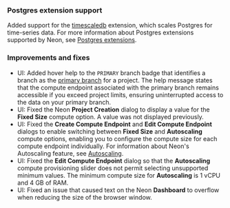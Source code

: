 ### Postgres extension support

Added support for the [timescaledb](https://github.com/timescale/timescaledb) extension, which scales Postgres for time-series data. For more information about Postgres extensions supported by Neon, see [Postgres extensions](/docs/extensions/pg-extensions/).

### Improvements and fixes

- UI: Added hover help to the `PRIMARY` branch badge that identifies a branch as the [primary branch](/docs/reference/glossary#primary-branch) for a project. The help message states that the compute endpoint associated with the primary branch remains accessible if you exceed project limits, ensuring uninterrupted access to the data on your primary branch.
- UI: Fixed the Neon **Project Creation** dialog to display a value for the **Fixed Size** compute option. A value was not displayed previously.
- UI: Fixed the **Create Compute Endpoint** and **Edit Compute Endpoint** dialogs to enable switching between **Fixed Size** and **Autoscaling** compute options, enabling you to configure the compute size for each compute endpoint individually. For information about Neon's Autoscaling feature, see [Autoscaling](/docs/introduction/autoscaling).
- UI: Fixed the **Edit Compute Endpoint** dialog so that the **Autoscaling** compute provisioning slider does not permit selecting unsupported minimum values. The minimum compute size for **Autoscaling** is 1 vCPU and 4 GB of RAM.
- UI: Fixed an issue that caused text on the Neon **Dashboard** to overflow when reducing the size of the browser window.
